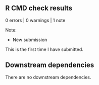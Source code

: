## R CMD check results

0 errors | 0 warnings | 1 note

Note: 

* New submission

This is the first time I have submitted.

## Downstream dependencies

There are no downstream dependencies.
